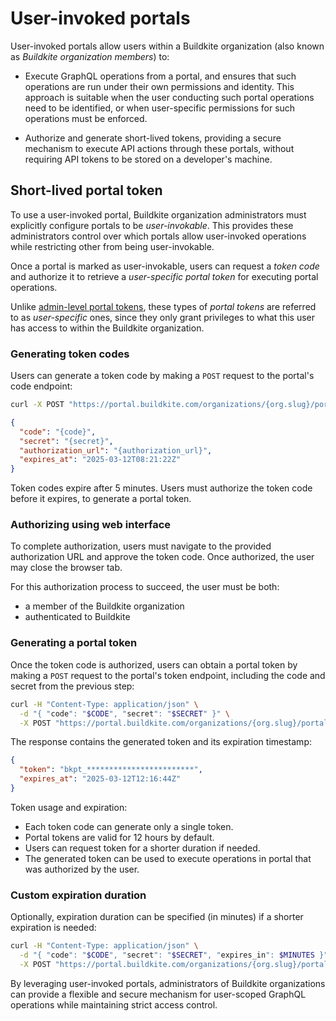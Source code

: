 # User-invoked portals

User-invoked portals allow users within a Buildkite organization (also known as _Buildkite organization members_) to:

- Execute GraphQL operations from a portal, and ensures that such operations are run under their own permissions and identity. This approach is suitable when the user conducting such portal operations need to be identified, or when user-specific permissions for such operations must be enforced.

- Authorize and generate short-lived tokens, providing a secure mechanism to execute API actions through these portals, without requiring API tokens to be stored on a developer's machine.

## Short-lived portal token

To use a user-invoked portal, Buildkite organization administrators must explicitly configure portals to be _user-invokable_. This provides these administrators control over which portals allow user-invoked operations while restricting other from being user-invokable.

Once a portal is marked as user-invokable, users can request a _token code_ and authorize it to retrieve a _user-specific portal token_ for executing portal operations.

Unlike [admin-level portal tokens](/docs/apis/portals#getting-started), these types of _portal tokens_ are referred to as _user-specific_ ones, since they only grant privileges to what this user has access to within the Buildkite organization.

### Generating token codes

Users can generate a token code by making a `POST` request to the portal's code endpoint:

```bash
curl -X POST "https://portal.buildkite.com/organizations/{org.slug}/portals/{portal.slug}/codes"
```

```json
{
  "code": "{code}",
  "secret": "{secret}",
  "authorization_url": "{authorization_url}",
  "expires_at": "2025-03-12T08:21:22Z"
}
```

Token codes expire after 5 minutes. Users must authorize the token code before it expires, to generate a portal token.

### Authorizing using web interface

To complete authorization, users must navigate to the provided authorization URL and approve the token code. Once authorized, the user may close the browser tab.

For this authorization process to succeed, the user must be both:

- a member of the Buildkite organization
- authenticated to Buildkite

### Generating a portal token

Once the token code is authorized, users can obtain a portal token by making a `POST` request to the portal's token endpoint, including the code and secret from the previous step:

```bash
curl -H "Content-Type: application/json" \
  -d "{ "code": "$CODE", "secret": "$SECRET" }" \
  -X POST "https://portal.buildkite.com/organizations/{org.slug}/portals/{portal.slug}/tokens"
```

The response contains the generated token and its expiration timestamp:

```json
{
  "token": "bkpt_************************",
  "expires_at": "2025-03-12T12:16:44Z"
}
```

Token usage and expiration:

- Each token code can generate only a single token.
- Portal tokens are valid for 12 hours by default.
- Users can request token for a shorter duration if needed.
- The generated token can be used to execute operations in portal that was authorized by the user.

### Custom expiration duration

Optionally, expiration duration can be specified (in minutes) if a shorter expiration is needed:

```bash
curl -H "Content-Type: application/json" \
  -d "{ "code": "$CODE", "secret": "$SECRET", "expires_in": $MINUTES }" \
  -X POST "https://portal.buildkite.com/organizations/{org.slug}/portals/{portal.slug}/tokens"
```

By leveraging user-invoked portals, administrators of Buildkite organizations can provide a flexible and secure mechanism for user-scoped GraphQL operations while maintaining strict access control.
